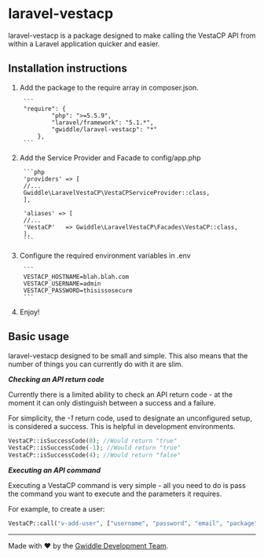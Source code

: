 # laravel-vestacp
laravel-vestacp is a package designed to make calling the VestaCP API from within a Laravel application quicker and easier.

## Installation instructions

1. Add the package to the require array in composer.json.

        ```
        "require": {
                "php": ">=5.5.9",
                "laravel/framework": "5.1.*",
                "gwiddle/laravel-vestacp": "*"
            },
        ```
2. Add the Service Provider and Facade to config/app.php

        ```php
        'providers' => [
        //...
        Gwiddle\LaravelVestaCP\VestaCPServiceProvider::class,
        ],
        
        'aliases' => [
        //...
        'VestaCP'   => Gwiddle\LaravelVestaCP\Facades\VestaCP::class,
        ],
        ```
3. Configure the required environment variables in .env

        ```
        VESTACP_HOSTNAME=blah.blah.com
        VESTACP_USERNAME=admin
        VESTACP_PASSWORD=thisissosecure
        ```
4. Enjoy!

## Basic usage
laravel-vestacp designed to be small and simple. This also means that the number of things you can currently do with it are slim.

***Checking an API return code***

Currently there is a limited ability to check an API return code - at the moment it can only distinguish between a success and a failure.

For simplicity, the _-1_ return code, used to designate an unconfigured setup, is considered a success. This is helpful in development environments.

```php
VestaCP::isSuccessCode(0); //Would return "true"
VestaCP::isSuccessCode(-1); //Would return "true"
VestaCP::isSuccessCode(4); //Would return "false"
```


***Executing an API command***

Executing a VestaCP command is very simple - all you need to do is pass the command you want to execute and the parameters it requires.

For example, to create a user:
```php
VestaCP::call("v-add-user", ["username", "password", "email", "package", "firstname", "lastname"]) //Returns an API response code
```


---

Made with :heart: by the [Gwiddle Development Team](https://gwiddle.co.uk/about-us). 
